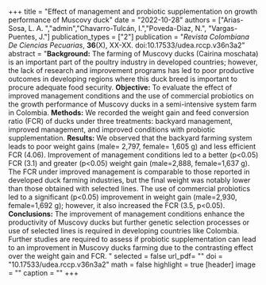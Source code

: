 +++
title = "Effect of management and probiotic supplementation on growth performance of Muscovy duck"
date = "2022-10-28"
authors = ["Arias-Sosa, L. A. ","admin","Chavarro-Tulcán, I.","Poveda-Diaz, N.", "Vargas-Puentes, J."]
publication_types = ["2"]
publication = "*Revista Colombiana De Ciencias Pecuarias*, **36**(X), XX-XX. doi:10.17533/udea.rccp.v36n3a2"
abstract = "**Background:** The farming of Muscovy ducks (Cairina moschata) is an important part of the  poultry industry in developed countries; however, the lack of research and improvement  programs has led to poor productive outcomes in developing regions where this duck breed is important to procure adequate food security. **Objective:** To evaluate the effect of improved  management conditions and the use of commercial probiotics on the growth performance of Muscovy ducks in a semi-intensive system farm in Colombia. **Methods:** We recorded the weight gain and feed conversion ratio (FCR) of ducks under three treatments: backyard management, improved management, and improved conditions with probiotic supplementation. **Results:** We observed that the backyard farming system leads to poor weight gains (male= 2,797, female= 1,605 g) and less efficient FCR (4.06). Improvement of management conditions led to a better (p<0.05) FCR (3.1) and greater (p<0.05) weight gain (male=2,888, female=1,637 g). The FCR under improved management is comparable to those reported in developed duck farming industries, but the final weight was notably lower than those obtained with selected lines. The use of commercial probiotics led to a significant (p<0.05) improvement in weight gain (male=2,930, female=1,692 g); however, it also increased the FCR (3.5, p<0.05). **Conclusions:** The improvement of management conditions enhance the productivity of Muscovy ducks but further genetic selection processes or use of selected lines is required in developing countries like Colombia. Further studies are required to assess if probiotic supplementation can lead to an improvement in Muscovy ducks farming due to the contrasting effect over the weight gain and FCR. "
selected = false
url_pdf= ""
doi = "10.17533/udea.rccp.v36n3a2"
math = false
highlight = true
[header]
image = ""
caption = ""
+++
